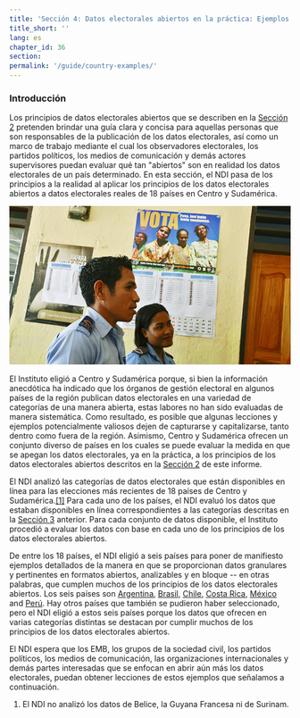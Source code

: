 ```yaml
---
title: 'Sección 4: Datos electorales abiertos en la práctica: Ejemplos de América Latina'
title_short: ''
lang: es
chapter_id: 36
section:
permalink: '/guide/country-examples/'
---
```


### Introducción

Los principios de datos electorales abiertos que se describen en la [Sección 2](/es/guide/principles/) pretenden brindar una guía clara y concisa para aquellas personas que son responsables de la publicación de los datos electorales, así como un marco de trabajo mediante el cual los observadores electorales, los partidos políticos, los medios de comunicación y demás actores supervisores puedan evaluar qué tan "abiertos" son en realidad los datos electorales de un país determinado. En esta sección, el NDI pasa de los principios a la realidad al aplicar los principios de los datos electorales abiertos a datos electorales reales de 18 países en Centro y Sudamérica.

![Foto tomada por la ONU, Martine Perret](/assets/images/guide/UN-Photo-Martine-Perret-408086.jpg)

El Instituto eligió a Centro y Sudamérica porque, si bien la información anecdótica ha indicado que los órganos de gestión electoral en algunos países de la región publican datos electorales en una variedad de categorías de una manera abierta, estas labores no han sido evaluadas de manera sistemática. Como resultado, es posible que algunas lecciones y ejemplos potencialmente valiosos dejen de capturarse y capitalizarse, tanto dentro como fuera de la región. Asimismo, Centro y Sudamérica ofrecen un conjunto diverso de países en los cuales se puede evaluar la medida en que se apegan los datos electorales, ya en la práctica, a los principios de los datos electorales abiertos descritos en la [Sección 2](/es/guide/principles/) de este informe.

El NDI analizó las categorías de datos electorales que están disponibles en línea para las elecciones más recientes de 18 países de Centro y Sudamérica.[\[1\]](#footnote-1) Para cada uno de los países, el NDI evaluó los datos que estaban disponibles en línea correspondientes a las categorías descritas en la [Sección 3](/es/guide/key-categories/) anterior. Para cada conjunto de datos disponible, el Instituto procedió a evaluar los datos con base en cada uno de los principios de los datos electorales abiertos.

De entre los 18 países, el NDI eligió a seis países para poner de manifiesto ejemplos detallados de la manera en que se proporcionan datos granulares y pertinentes en formatos abiertos, analizables y en bloque -- en otras palabras, que cumplen muchos de los principios de los datos electorales abiertos. Los seis países son [Argentina](/es/guide/country-examples/argentina/), [Brasil](/es/guide/country-examples/brazil/), [Chile](/es/guide/country-examples/chile/), [Costa Rica](/es/guide/country-examples/costa-rica/), [México](/es/guide/country-examples/mexico/) and [Perú](/es/guide/country-examples/peru/). Hay otros países que también se pudieron haber seleccionado, pero el NDI eligió a estos seis países porque los datos que ofrecen en varias categorías distintas se destacan por cumplir muchos de los principios de los datos electorales abiertos.

El NDI espera que los EMB, los grupos de la sociedad civil, los partidos políticos, los medios de comunicación, las organizaciones internacionales y demás partes interesadas que se enfocan en abrir aún más los datos electorales, puedan obtener lecciones de estos ejemplos que señalamos a continuación.

1.  [](#reference-1)El NDI no analizó los datos de Belice, la Guyana Francesa ni de Surinam.
